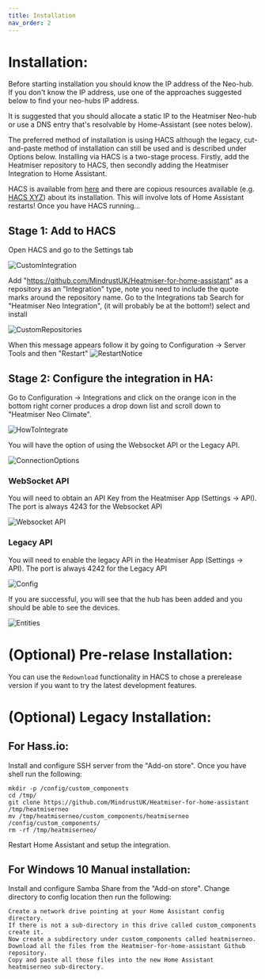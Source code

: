```yaml
---
title: Installation
nav_order: 2
---
```


# Installation:

Before starting installation you should know the IP address of the Neo-hub. If you don't know the IP address, use one of the approaches suggested below to find your neo-hubs IP address.

It is suggested that you should allocate a static IP to the Heatmiser Neo-hub or use a DNS entry that's resolvable by Home-Assistant (see notes below).

The preferred method of installation is using HACS although the legacy, cut-and-paste method of installation can still be used and is described under Options below. Installing via HACS is a two-stage process. Firstly, add the Heatmiser repository to HACS, then secondly adding the Heatmiser Integration to Home Assistant.

HACS is available from [here](https://github.com/hacs) and there are copious resources available (e.g. [HACS XYZ](http://hacs.xyz)) about its installation. This will involve lots of Home Assistant restarts! Once you have HACS running...

## Stage 1: Add to HACS

Open HACS and go to the Settings tab

![CustomIntegration](/images/installation_1.png)

Add "https://github.com/MindrustUK/Heatmiser-for-home-assistant" as a repository as an "Integration" type, note you need to include the quote marks around the repository name.
Go to the Integrations tab
Search for "Heatmiser Neo Integration", (it will probably be at the bottom!) select and install

![CustomRepositories](/images/installation_2.png)

When this message appears follow it by going to Configuration -> Server Tools and then "Restart"
![RestartNotice](/images/installation_3.png)

## Stage 2: Configure the integration in HA:

Go to Configuration -> Integrations and click on the orange icon in the bottom right corner produces a drop down list and scroll down to "Heatmiser Neo Climate".

![HowToIntegrate](/images/installation_4.png)

You will have the option of using the Websocket API or the Legacy API.

![ConnectionOptions](/images/installation_5_menu.png)

### WebSocket API

You will need to obtain an API Key from the Heatmiser App (Settings -> API). The port is always 4243 for the Websocket API

![Websocket API](/images/installation_5_websocket.png)

### Legacy API

You will need to enable the legacy API in the Heatmiser App (Settings -> API). The port is always 4242 for the Legacy API

![Config](/images/installation_5.png)

If you are successful, you will see that the hub has been added and you should be able to see the devices.

![Entities](/images/installation_6.png)

# (Optional) Pre-relase Installation:

You can use the `Redownload` functionality in HACS to chose a prerelease version if you want to try the latest development features.

# (Optional) Legacy Installation:

## For Hass.io:

Install and configure SSH server from the "Add-on store". Once you have shell run the following:

```
mkdir -p /config/custom_components
cd /tmp/
git clone https://github.com/MindrustUK/Heatmiser-for-home-assistant /tmp/heatmiserneo
mv /tmp/heatmiserneo/custom_components/heatmiserneo /config/custom_components/
rm -rf /tmp/heatmiserneo/
```

Restart Home Assistant and setup the integration.

## For Windows 10 Manual installation:

Install and configure Samba Share from the "Add-on store". Change directory to config location then run the following:

```
Create a network drive pointing at your Home Assistant config directory.
If there is not a sub-directory in this drive called custom_components create it.
Now create a subdirectory under custom_components called heatmiserneo.
Download all the files from the Heatmiser-for-home-assistant Github repository.
Copy and paste all those files into the new Home Assistant heatmiserneo sub-directory.
```
